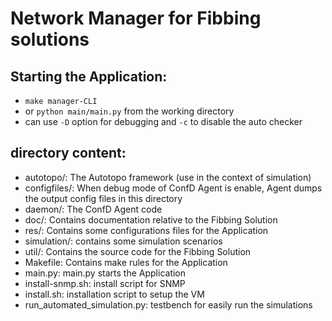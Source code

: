 # Network Manager for Fibbing solutions
## Starting the Application:
 * ```make manager-CLI```
 * or ```python main/main.py``` from the working directory
 * can use ```-D``` option for debugging and ```-c``` to disable the auto checker

## directory content:
 * autotopo/: The Autotopo framework (use in the context of simulation)
 * configfiles/: When debug mode of ConfD Agent is enable, Agent dumps the
                output config files in this directory
 * daemon/: The ConfD Agent code
 * doc/: Contains documentation relative to the Fibbing Solution
 * res/: Contains some configurations files for the Application
 * simulation/: contains some simulation scenarios
 * util/: Contains the source code for the Fibbing Solution
 * Makefile: Contains make rules for the Application
 * main.py: main.py starts the Application
 * install-snmp.sh: install script for SNMP
 * install.sh: installation script to setup the VM
 * run_automated_simulation.py: testbench for easily run the simulations
